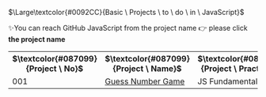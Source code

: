 $\Large\textcolor{#0092CC}{Basic \ Projects \ to \ do \ in \ JavaScript}$

✨You can reach GitHub JavaScript from the project name 👉 please click **the project name**

<table style="width:100%">
  <tr>
    <th class="title">$\textcolor{#087099}{Project \ No}$</th>
    <th class="title">$\textcolor{#087099}{Project \ Name}$</th>
    <th class="title">$\textcolor{#087099}{Project \ Practise}$</th>
  </tr>
  <tr>
    <td>001</td>
    <td><a href="https://github.com/FCimendere/Dive-into-JS/tree/main/guessNumberGame">Guess Number Game </a></td>
    <td>JS Fundamentals</td>
  </tr>
</table>
